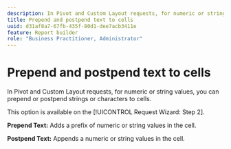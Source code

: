 ```yaml
---
description: In Pivot and Custom Layout requests, for numeric or string values, you can prepend or postpend strings or characters to cells.
title: Prepend and postpend text to cells
uuid: d31af8a7-67fb-435f-80d1-dee7acb3411e
feature: Report builder
role: "Business Practitioner, Administrator"
---
```


# Prepend and postpend text to cells

In Pivot and Custom Layout requests, for numeric or string values, you can prepend or postpend strings or characters to cells.

This option is available on the [!UICONTROL Request Wizard: Step 2].

**Prepend Text:** Adds a prefix of numeric or string values in the cell.

**Postpend Text:** Appends a numeric or string values in the cell.
